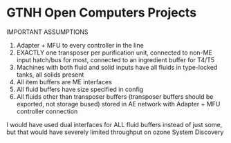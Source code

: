 # GTNH Open Computers Projects

IMPORTANT ASSUMPTIONS
1. Adapter + MFU to every controller in the line
2. EXACTLY one transposer per purification unit, connected to non-ME input hatch/bus for most, connected to an ingredient buffer for T4/T5
3. Machines with both fluid and solid inputs have all fluids in type-locked tanks, all solids present
4. All item buffers are ME interfaces
5. All fluid buffers have size specified in config
6. All fluids other than transposer buffers (transposer buffers should be exported, not storage bused) stored in AE network with Adapter + MFU controller connection

I would have used dual interfaces for ALL fluid buffers instead of just some, but that would have severely limited throughput on ozone
System Discovery